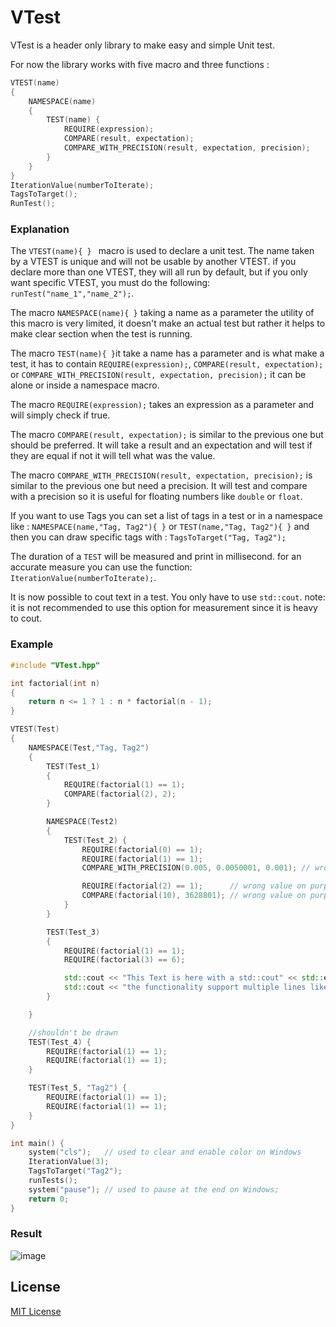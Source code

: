 # VTest

VTest is a header only library to make easy and simple Unit test.

For now the library works with five macro and three functions :
```c++
VTEST(name)
{
    NAMESPACE(name)
    {
        TEST(name) {
            REQUIRE(expression);
            COMPARE(result, expectation);
            COMPARE_WITH_PRECISION(result, expectation, precision);
        }
    }
}
IterationValue(numberToIterate);
TagsToTarget();
RunTest();

```
### Explanation
The ```VTEST(name){ } ``` macro is used to declare a unit test. The name taken by a VTEST is unique and will not be usable by another VTEST. if you declare more than one VTEST, they will all run by default, but if you only want specific VTEST, you must do the following: ```runTest("name_1","name_2");```.

The macro ``` NAMESPACE(name){ } ``` taking a name as a parameter the utility of this macro is very limited, it doesn't make an actual test but rather it helps to make clear section when the test is running.

The macro ```TEST(name){ }```it take a name has a parameter and is what make a test, it has to contain ```REQUIRE(expression);```, ```COMPARE(result, expectation);``` or ```COMPARE_WITH_PRECISION(result, expectation, precision);``` it can be alone or inside a namespace macro.

The macro ```REQUIRE(expression);``` takes an expression as a parameter and will simply check if true.

The macro ```COMPARE(result, expectation);``` is similar to the previous one but should be preferred. It will take a result and an expectation and will test if they are equal if not it will tell what was the value.

The macro ```COMPARE_WITH_PRECISION(result, expectation, precision);``` is similar to the previous one but need a precision. It will test and compare with a precision so it is useful for floating numbers like ```double``` or ```float```.

If you want to use Tags you can set a list of tags in a test or in a namespace like : ```NAMESPACE(name,"Tag, Tag2"){ }``` or ```TEST(name,"Tag, Tag2"){ }``` and then you can draw specific tags with : ```TagsToTarget("Tag, Tag2");```

The duration of a ```TEST``` will be measured and print in millisecond. for an accurate measure you can use the function: ```IterationValue(numberToIterate);```.

It is now possible to cout text in a test. You only have to use ```std::cout```. note: it is not recommended to use this option for measurement since it is heavy to cout.

### Example
```c++
#include "VTest.hpp"

int factorial(int n)
{
    return n <= 1 ? 1 : n * factorial(n - 1);
}

VTEST(Test)
{
    NAMESPACE(Test,"Tag, Tag2")
    {
        TEST(Test_1)
        {
            REQUIRE(factorial(1) == 1);
            COMPARE(factorial(2), 2);
        }

        NAMESPACE(Test2)
        {
            TEST(Test_2) {
                REQUIRE(factorial(0) == 1);
                REQUIRE(factorial(1) == 1);
                COMPARE_WITH_PRECISION(0.005, 0.0050001, 0.001); // wrong value on purpose

                REQUIRE(factorial(2) == 1);      // wrong value on purpose
                COMPARE(factorial(10), 3628801); // wrong value on purpose
            }
        }

        TEST(Test_3)
        {
            REQUIRE(factorial(1) == 1);
            REQUIRE(factorial(3) == 6);

            std::cout << "This Text is here with a std::cout" << std::endl;
            std::cout << "the functionality support multiple lines like this\none\ntwo\nthree" << std::endl;
        }

    }

    //shouldn't be drawn 
    TEST(Test_4) {
        REQUIRE(factorial(1) == 1);
        REQUIRE(factorial(1) == 1);
    }

    TEST(Test_5, "Tag2") {
        REQUIRE(factorial(1) == 1);
        REQUIRE(factorial(1) == 1);
    }
}

int main() {
    system("cls");   // used to clear and enable color on Windows
    IterationValue(3);
    TagsToTarget("Tag2");
    runTests();
    system("pause"); // used to pause at the end on Windows;
    return 0;
}
```
### Result

![image](https://github.com/Motisma479/VTest/assets/74106176/7a20ffc9-c334-4c94-aa09-ec80631d986a)


## License

[MIT License](/LICENSE)

